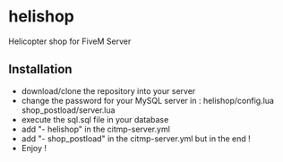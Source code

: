 # helishop
Helicopter shop for FiveM Server

## Installation
- download/clone the repository into your server
- change the password for your MySQL server in :
helishop/config.lua
shop_postload/server.lua
- execute the sql.sql file in your database
- add "- helishop" in the citmp-server.yml
- add "- shop_postload" in the citmp-server.yml but in the end !
- Enjoy !
